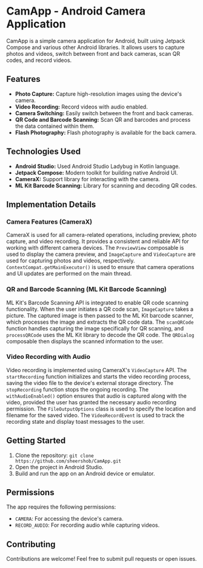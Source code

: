 # CamApp - Android Camera Application

CamApp is a simple camera application for Android, built using Jetpack Compose and various other Android libraries. It allows users to capture photos and videos, switch between front and back cameras, scan QR codes, and record videos.

## Features

* **Photo Capture:** Capture high-resolution images using the device's camera.
* **Video Recording:** Record videos with audio enabled.
* **Camera Switching:** Easily switch between the front and back cameras.
* **QR Code and Barcode Scanning:** Scan QR and barcodes and process the data contained within them.
* **Flash Photography:** Flash photography is available for the back camera.

## Technologies Used

* **Android Studio:** Used Android Studio Ladybug in Kotlin language.
* **Jetpack Compose:** Modern toolkit for building native Android UI.
* **CameraX:** Support library for interacting with the camera.
* **ML Kit Barcode Scanning:** Library for scanning and decoding QR codes.

## Implementation Details

### Camera Features (CameraX)

CameraX is used for all camera-related operations, including preview, photo capture, and video recording. It provides a consistent and reliable API for working with different camera devices. The `PreviewView` composable is used to display the camera preview, and `ImageCapture` and `VideoCapture` are used for capturing photos and videos, respectively.  `ContextCompat.getMainExecutor()` is used to ensure that camera operations and UI updates are performed on the main thread.

### QR and Barcode Scanning (ML Kit Barcode Scanning)

ML Kit's Barcode Scanning API is integrated to enable QR code scanning functionality.  When the user initiates a QR code scan, `ImageCapture` takes a picture.  The captured image is then passed to the ML Kit barcode scanner, which processes the image and extracts the QR code data.  The `scanQRCode` function handles capturing the image specifically for QR scanning, and `processQRCode` uses the ML Kit library to decode the QR code. The `QRDialog` composable then displays the scanned information to the user.

### Video Recording with Audio

Video recording is implemented using CameraX's `VideoCapture` API. The `startRecording` function initializes and starts the video recording process, saving the video file to the device's external storage directory. The `stopRecording` function stops the ongoing recording. The `withAudioEnabled()` option ensures that audio is captured along with the video, provided the user has granted the necessary audio recording permission. The `FileOutputOptions` class is used to specify the location and filename for the saved video.  The `VideoRecordEvent` is used to track the recording state and display toast messages to the user.

## Getting Started

1. Clone the repository: `git clone https://github.com/sheershob/CamApp.git`
2. Open the project in Android Studio.
3. Build and run the app on an Android device or emulator.

## Permissions

The app requires the following permissions:

* `CAMERA`: For accessing the device's camera.
* `RECORD_AUDIO`: For recording audio while capturing videos.

## Contributing

Contributions are welcome! Feel free to submit pull requests or open issues.
